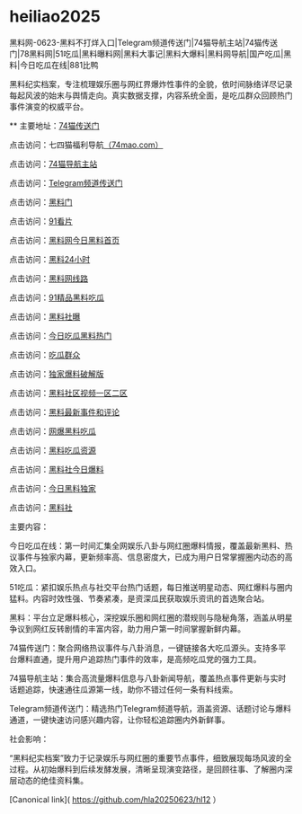 # heiliao2025
黑料网-0623-黑料不打烊入口|Telegram频道传送门|74猫导航主站|74猫传送门|78黑料网|51吃瓜|黑料曝料网|黑料大事记|黑料大爆料|黑料网导航|国产吃瓜|黑料|今日吃瓜在线|881比鸭

黑料纪实档案，专注梳理娱乐圈与网红界爆炸性事件的全貌，依时间脉络详尽记录每起风波的始末与舆情走向。真实数据支撑，内容系统全面，是吃瓜群众回顾热门事件演变的权威平台。

** 主要地址：<a href="https://74mao.com/">74猫传送门</a>

点击访问：七四猫福利导航<a href="https://74mao.com/">（74mao.com）</a>

点击访问：<a href="https://74mao.com/">74猫导航主站</a>

点击访问：<a href="https://74mao.com/">Telegram频道传送门</a>

点击访问：<a href="https://hl403.pages.dev/">黑料门</a>

点击访问：<a href="https://hl405.pages.dev/">91看片</a>

点击访问：<a href="https://hl402.pages.dev/">黑料网今日黑料首页</a>

点击访问：<a href="https://hl413.pages.dev/">黑料24小时</a>

点击访问：<a href="https://hl375.pages.dev/">黑料网线路</a>

点击访问：<a href="https://hl427.pages.dev/">91精品黑料吃瓜</a>

点击访问：<a href="https://hl406.pages.dev/">黑料社曝</a>

点击访问：<a href="https://hl438.pages.dev/">今日吃瓜黑料热门</a>

点击访问：<a href="https://hl404.pages.dev/">吃瓜群众</a>

点击访问：<a href="https://hl408.pages.dev/">独家爆料破解版</a>

点击访问：<a href="https://hl396.pages.dev/">黑料社区视频一区二区</a>

点击访问：<a href="https://hl373.pages.dev/">黑料最新事件和评论</a>

点击访问：<a href="https://hl428.pages.dev/">网爆黑料吃瓜</a>

点击访问：<a href="https://hl400.pages.dev/">黑料吃瓜资源</a>

点击访问：<a href="https://hl454.pages.dev/">黑料社今日爆料</a>

点击访问：<a href="https://hl453.pages.dev/">今日黑料独家</a>

点击访问：<a href="https://hl398.pages.dev/">黑料社</a> 

主要内容：

今日吃瓜在线：第一时间汇集全网娱乐八卦与网红圈爆料情报，覆盖最新黑料、热议事件与独家内幕，更新频率高、信息密度大，已成为用户日常掌握圈内动态的高效入口。

51吃瓜：紧扣娱乐热点与社交平台热门话题，每日推送明星动态、网红爆料与圈内猛料。内容时效性强、节奏紧凑，是资深瓜民获取娱乐资讯的首选聚合站。

黑料：平台立足爆料核心，深挖娱乐圈和网红圈的潜规则与隐秘角落，涵盖从明星争议到网红反转剧情的丰富内容，助力用户第一时间掌握新鲜内幕。

74猫传送门：聚合网络热议事件与八卦消息，一键链接各大吃瓜源头。支持多平台爆料直通，提升用户追踪热门事件的效率，是高频吃瓜党的强力工具。

74猫导航主站：集合高流量爆料信息与八卦新闻导航，覆盖热点事件更新与实时话题追踪，快速通往瓜源第一线，助你不错过任何一条有料线索。

Telegram频道传送门：精选热门Telegram频道导航，涵盖资源、话题讨论与爆料通道，一键快速访问感兴趣内容，让你轻松追踪圈内外新鲜事。

社会影响：

“黑料纪实档案”致力于记录娱乐与网红圈的重要节点事件，细致展现每场风波的全过程。从初始爆料到后续发酵发展，清晰呈现演变路径，是回顾往事、了解圈内深层动态的绝佳资料集。

[Canonical link]( https://github.com/hla20250623/hl12 ）
